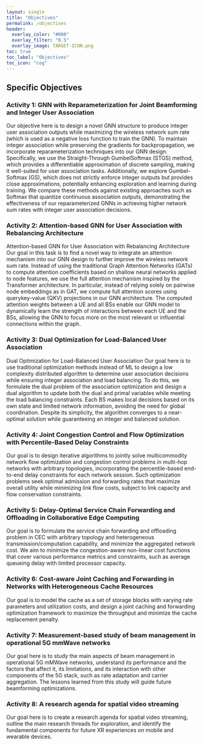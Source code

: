 ```yaml
---
layout: single
title: "Objectives"
permalink: /objectives
header:
  overlay_color: "#000"
  overlay_filter: "0.5"
  overlay_image: TARGET-ICON.png
toc: true
toc_label: "Objectives"
toc_icon: "cog"
---
```

## Specific Objectives

### Activity 1: GNN with Reparameterization for Joint Beamforming and Integer User Association
 Our objective here is to design a novel GNN structure to produce integer user association outputs while maximizing the wireless network sum rate (which is used as a negative loss function to train the GNN). To maintain integer association while preserving the gradients for backpropagation, we incorporate reparameterization techniques into our GNN design. Specifically, we use the Straight-Through GumbelSoftmax (STGS) method, which provides a differentiable approximation of discrete sampling, making it well-suited for user association tasks. Additionally, we explore Gumbel-Softmax (GS), which does not strictly enforce integer outputs but provides close approximations, potentially enhancing exploration and learning during training. We compare these methods against existing approaches such as Softmax that quantize continuous association outputs, demonstrating the effectiveness of our reparameterized GNNs in achieving higher network sum rates with integer user association decisions. 

### Activity 2: Attention-based GNN for User Association with Rebalancing Architecture
Attention-based GNN for User Association with Rebalancing Architecture Our goal in this task is to find a novel way to integrate an attention mechanism into our GNN design to further improve the wireless network sum rate. Instead of using the traditional Graph Attention Networks (GATs) to compute attention coefficients based on shallow neural networks applied to node features, we use the full attention mechanism inspired by the Transformer architecture. In particular, instead of relying solely on pairwise node embeddings as in GAT, we compute full attention scores using querykey-value (QKV) projections in our GNN architecture. The computed attention weights between a UE and all BSs enable our GNN model to dynamically learn the strength of interactions between each UE and the BSs, allowing the GNN to focus more on the most relevant or influential connections within the graph. 

### Activity 3:  Dual Optimization for Load-Balanced User Association
 Dual Optimization for Load-Balanced User Association Our goal here is to use traditional optimization methods instead of ML to design a low complexity distributed algorithm to determine user association decisions while ensuring integer association and load balancing. To do this, we formulate the dual problem of the association optimization and design a dual algorithm to update both the dual and primal variables while meeting the load balancing constraints. Each BS makes local decisions based on its own state and limited network information, avoiding the need for global coordination. Despite its simplicity, the algorithm converges to a near-optimal solution while guaranteeing an integer and balanced solution. 

### Activity 4: Joint Congestion Control and Flow Optimization with Percentile-Based Delay Constraints
Our goal is to design iterative algorithms to jointly solve multicommodity network flow optimization and congestion control problems in multi-hop networks with arbitrary topologies, incorporating the percentile-based end-to-end delay constraints for each network session. Such optimization problems seek optimal admission and forwarding rates that maximize overall utility while minimizing link flow costs, subject to link capacity and flow conservation constraints. 

### Activity 5: Delay-Optimal Service Chain Forwarding and Offloading in Collaborative Edge Computing
Our goal is to formulate the service chain forwarding and offloading problem in CEC with arbitrary topology and heterogeneous transmission/computation capability, and minimize the aggregated network cost. We aim to minimize the congestion-aware non-linear cost functions that cover various performance metrics and constraints, such as average queueing delay with limited processor capacity.

### Activity 6: Cost-aware Joint Caching and Forwarding in Networks with Heterogeneous Cache Resources
Our goal is to model the cache as a set of storage blocks with varying rate parameters and utilization costs, and design a joint caching and forwarding optimization framework to maximize the throughput and minimize the cache replacement penalty. 

### Activity 7: Measurement-based study of beam management in operational 5G mmWave networks 
Our goal here is to study the main aspects of beam management in operational 5G mMWave networks, understand its performance and the factors that affect it, its limitations, and its interaction with other components of the 5G stack, such as rate adaptation and carrier aggregation. The lessons learned from this study will guide future beamforming optimizations.

### Activity 8: A research agenda for spatial video streaming 
Our goal here is to create a research agenda for spatial video streaming, outline the main research threads for exploration, and identify the fundamental components for future XR experiences on mobile and wearable devices.
